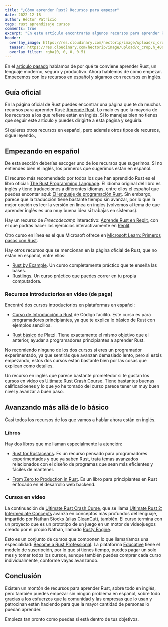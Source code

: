 ```yaml
---
title: "¿Cómo aprender Rust? Recursos para empezar"
date: 2022-12-18
author: Héctor Patricio
tags: rust aprendizaje cursos
comments: true
excerpt: "En este artículo encontrarás algunos recursos para aprender Rust tanto en inglés como en español. Empezaremos desde lo más básico hasta llevarte a hacer cosas en producción."
header:
  overlay_image: https://res.cloudinary.com/hectorip/image/upload/c_crop,h_400,w_1024/v1671168726/DALL_E_2022-12-06_16.53.33_-_mandelbrot_set_fractal_made_of_rust_on_a_gold_wall_digital_art_illustration_cinematic_t5cz0h.png
  teaser: https://res.cloudinary.com/hectorip/image/upload/c_crop,h_400,w_1024/v1671168726/DALL_E_2022-12-06_16.53.33_-_mandelbrot_set_fractal_made_of_rust_on_a_gold_wall_digital_art_illustration_cinematic_t5cz0h.png
  overlay_filter: rgba(0, 0, 0, 0.5)
---
```


En el [artículo pasado](/2022/12/13/por-que-aprender-rust.html) hablamos de por qué te conviene aprender Rust, un lenguaje moderno, seguro y productivo. Ahora hablemos de cómo empezar. Empecemos con los recursos en español y sigamos con recursos en inglés.

## Guía oficial

En la página oficial de Rust puedes encontrar una página que te da muchos recursos para aprender Rust: [Aprende Rust](https://www.rust-lang.org/es/learn). Lo malo es que la mayoría de los recursos a los que refiere están en inglés. Si lo manejas bien no tienes que seguir este artículo y puedes dirigirte a esta página y seguirla.

Si quieres otros recursos en español, pero además otros tipos de recursos, sigue leyendo.,

## Empezando en español

De esta sección deberías escoger uno de los recursos que sugerimos. Si no entiendes bien el inglés, los primeros que sugerimos están en español.

El recurso más recomendado por todos los que han aprendido Rust es el libro oficial: [The Rust Programming Language](https://doc.rust-lang.org/book/title-page.html). El idioma original del libro es inglés y tiene traducciones a diferentes idiomas, entre ellos el español que puedes encontar aquí: [El lenguaje de programación Rust](https://github.com/ManRR/rust-book-es). Sin embargo, parece que la traducción tiene bastante tiempo sin avanzar, por lo que la mejor opción es leer la versión en línea en inglés (volvemos al tema de que aprender inglés es una muy buena idea si trabajas en sistemas).

Hay un recurso de *Freecodecamp* interactivo: [Aprende Rust en Replit](https://www.freecodecamp.org/espanol/news/rust-en-replit/#descripci-n-de-rust), con el que podrás hacer los ejercicios interactivamente en [Replit](https://replit.com/).

Otro curso en línea es el que Microsoft ofrece en [Microsoft Learn: Primeros pasos con Rust](https://learn.microsoft.com/es-es/training/paths/rust-first-steps/).

Hay otros recursos que se mencionan en la página oficial de Rust, que no están en español, entre ellos:

- [Rust by Example](https://doc.rust-lang.org/stable/rust-by-example/). Un curso completamente práctico que te enseña las bases.
- [Rustlings](https://github.com/rust-lang/rustlings/). Un curso práctico que puedes correr en tu propia computadora.

### Recursos introductorios en video (de paga)

Encontré dos cursos introductorios en plataformas en español:

- [Curso de Introducción a Rust](https://codigofacilito.com/cursos/rust-introduccion) de Código facilito. Este curso es para programadores principiantes, ya que te explica lo básico de Rust con ejemplos sencillos.

- [Rust básico](https://platzi.com/cursos/rust-basico/) de Platzi. Tiene exactamente el mismo objetivo que el anterior, ayudar a programadores principiantes a aprender Rust.

No recomiendo ninguno de los dos cursos si eres un programador experimentado, ya que sentirás que avanzan demasiado lento, pero si estás empezando, estos dos cursos están bastante bien por las cosas que explican como detalles.

Un recurso en inglés que parece bastante prometedor si te gustan los cursos en video es [Ultimate Rust Crash Course](https://www.udemy.com/course/ultimate-rust-crash-course/). Tiene bastantes buenas calificacioenes y lo que yo he tomado del curso parece tener un muy buen nivel y avanzar a buen paso.

## Avanzando más allá de lo básico

Casi todos los recursos de los que vamos a hablar ahora están en inglés.

### Libros

Hay dos libros que me llaman especialmente la atención:

- [Rust for Rustaceans](https://nostarch.com/rust-rustaceans). Es un recurso pensado para programadores experimentados y que ya saben Rust, trata temas avanzados relacionados con el diseño de programas que sean más eficientes y fáciles de mantener.

- [From Zero to Production in Rust](https://www.zero2prod.com/index.html). Es un libro para principiantes en Rust enfocado en el desarrollo web backend.

### Cursos en video

La continuación de [Ultimate Rust Crash Curse](https://www.udemy.com/course/ultimate-rust-crash-course/), que se llama [Ultimate Rust 2: Intermediate Concepts](https://www.udemy.com/course/ultimate-rust-2/) avanza en conceptos más profundos del lenguaje, impartido por Nathan Stocks (alias [CleanCut](https://github.com/CleanCut)), también. El curso termina con un proyecto que es un prototipo de un juego en un motor de videojuegos creado por el propio Nathan, llamado [Rusty Engine](https://github.com/CleanCut/rusty_engine).

Esto es un conjunto de cursos que componen lo que llamaríamos una especialidad: [Become a Rust Professional](https://www.educative.io/path/become-a-rust-professional). La plataforma [Educative](https://educative.io) tiene el modelo de suscripción, por lo que si tienes tiempo, puedes pagar un solo mes y tomar todos los cursos, aunque también puedes comprar cada curso individualmente, conforme vayas avanzando.

## Conclusión

Existen un montón de recursos para aprender Rust, sobre todo en inglés, pero también puedes empezar sin ningún problema en español, sobre todo gracias a los esfuerzos que la comunidad y las empresas que lo usan y patrocinan están haciendo para que la mayor cantidad de personas lo puedan aprender.

Empieza tan pronto como puedas si está dentro de tus objetivos.
